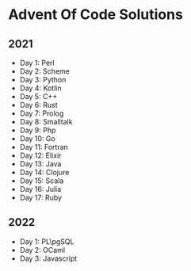 # Advent Of Code Solutions

## 2021
- Day 1: Perl
- Day 2: Scheme
- Day 3: Python
- Day 4: Kotlin
- Day 5: C++
- Day 6: Rust
- Day 7: Prolog
- Day 8: Smalltalk
- Day 9: Php
- Day 10: Go
- Day 11: Fortran
- Day 12: Elixir
- Day 13: Java
- Day 14: Clojure
- Day 15: Scala
- Day 16: Julia
- Day 17: Ruby

## 2022
- Day 1: PL\pgSQL
- Day 2: OCaml
- Day 3: Javascript


